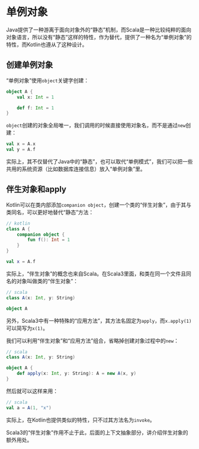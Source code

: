 # 单例对象

Java提供了一种游离于面向对象外的“静态”机制，而Scala是一种比较纯粹的面向对象语言，所以没有“静态”这样的特性，作为替代，提供了一种名为“单例对象”的特性，而Kotlin也遵从了这种设计。

## 创建单例对象

“单例对象”使用`object`关键字创建：

```scala
object A {
    val x: Int = 1

    def f: Int = 1
}
```

`object`创建的对象全局唯一，我们调用的时候直接使用对象名，而不是通过`new`创建：

```scala
val x = A.x
val y = A.f
```

实际上，其不仅替代了Java中的“静态”，也可以取代“单例模式”，我们可以把一些共用的系统资源（比如数据库连接信息）放入“单例对象”里。

## 伴生对象和apply

Kotlin可以在类内部添加`companion object`，创建一个类的“伴生对象”，由于其与类同名，可以更好地替代“静态”方法：

```kotlin
// kotlin
class A {
    companion object {
        fun f(): Int = 1
    }
}

val x = A.f
```

实际上，“伴生对象”的概念也来自Scala。在Scala3里面，和类在同一个文件且同名的对象叫做类的“伴生对象”：

```scala
// scala
class A(x: Int, y: String)

object A
```

另外，Scala3中有一种特殊的“应用方法”，其方法名固定为`apply`，而`x.apply(1)`可以简写为`x(1)`。

我们可以利用“伴生对象”和“应用方法”组合，省略掉创建对象过程中的`new`：

```scala
// scala
class A(x: Int, y: String)

object A {
    def apply(x: Int, y: String): A = new A(x, y)
}
```

然后就可以这样来用：

```scala
// scala
val a = A(1, "x")
```

实际上，在Kotlin也提供类似的特性，只不过其方法名为`invoke`。

Scala3的“伴生对象”作用不止于此，后面的上下文抽象部分，讲介绍伴生对象的额外用处。